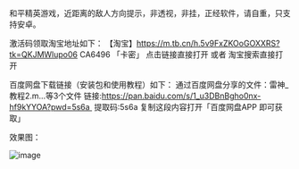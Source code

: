和平精英游戏，近距离的敌人方向提示，非透视，非挂，正经软件，请自重，只支持安卓。

激活码领取淘宝地址如下：
【淘宝】https://m.tb.cn/h.5v9FxZKOoGOXXRS?tk=QKJMWlupo06 CA6496 「卡密」
点击链接直接打开 或者 淘宝搜索直接打开

百度网盘下载链接（安装包和使用教程）如下：
通过百度网盘分享的文件：雷神_教程2.m…等3个文件
链接:https://pan.baidu.com/s/1_u3DBnBgho0nx-hf9kYYOA?pwd=5s6a 
提取码:5s6a
复制这段内容打开「百度网盘APP 即可获取」

效果图：

![image](https://github.com/joken5/pubg_closedistance/blob/main/%E6%95%88%E6%9E%9C%E5%9B%BE.jpg)
